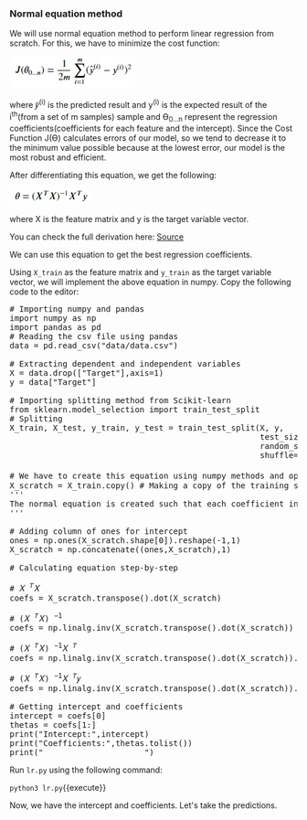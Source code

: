 ### Normal equation method
We will use normal equation method to perform linear regression from scratch. For this, we have to minimize the cost function:

![s1](./assets/s1.jpg)

where 𝑦̂<sup>(i)</sup> is the predicted result and y<sup>(i)</sup> is the expected result of the i<sup>th</sup>(from a set of m samples) sample and Ɵ<sub>0...n</sub> represent the regression coefficients(coefficients for each feature and the intercept). Since the Cost Function J(Ɵ) calculates errors of our model, so we tend to decrease it to the minimum value possible because at the lowest error, our model is the most robust and efficient.

After differentiating this equation, we get the following:

![s2](./assets/s2.jpg)

where X is the feature matrix and y is the target variable vector.

You can check the full derivation here: [Source](https://eli.thegreenplace.net/2014/derivation-of-the-normal-equation-for-linear-regression)

We can use this equation to get the best regression coefficients.

Using `X_train` as the feature matrix and `y_train` as the target variable vector, we will implement the above equation in numpy. Copy the following code to the editor:

<pre class="file" data-filename="lr.py" data-target="replace">
# Importing numpy and pandas
import numpy as np
import pandas as pd
# Reading the csv file using pandas 
data = pd.read_csv("data/data.csv")

# Extracting dependent and independent variables
X = data.drop(["Target"],axis=1)
y = data["Target"]

# Importing splitting method from Scikit-learn
from sklearn.model_selection import train_test_split
# Splitting
X_train, X_test, y_train, y_test = train_test_split(X, y,
                                                    test_size=0.3,
                                                    random_state=100,
                                                    shuffle=True)

# We have to create this equation using numpy methods and operations: (𝑋 <sup>𝑇</sup>𝑋) <sup>−1</sup>𝑋 <sup>𝑇</sup>𝑦
X_scratch = X_train.copy() # Making a copy of the training set so that the original training set doesn't alter
'''
The normal equation is created such that each coefficient in the model has an input of some kind to be multiplied against. A column of ones is therefore ,added to calculate the intercept term.
'''

# Adding column of ones for intercept
ones = np.ones(X_scratch.shape[0]).reshape(-1,1)
X_scratch = np.concatenate((ones,X_scratch),1)

# Calculating equation step-by-step

# 𝑋 <sup>𝑇</sup>𝑋
coefs = X_scratch.transpose().dot(X_scratch)

# (𝑋 <sup>𝑇</sup>𝑋) <sup>−1</sup>
coefs = np.linalg.inv(X_scratch.transpose().dot(X_scratch))

# (𝑋 <sup>𝑇</sup>𝑋) <sup>−1</sup>𝑋 <sup>𝑇</sup>
coefs = np.linalg.inv(X_scratch.transpose().dot(X_scratch)).dot(X_scratch.transpose())

# (𝑋 <sup>𝑇</sup>𝑋) <sup>−1</sup>𝑋 <sup>𝑇</sup>𝑦
coefs = np.linalg.inv(X_scratch.transpose().dot(X_scratch)).dot(X_scratch.transpose()).dot(y_train)

# Getting intercept and coefficients
intercept = coefs[0]
thetas = coefs[1:]
print("Intercept:",intercept)
print("Coefficients:",thetas.tolist())
print("_____________________")
</pre>

Run `lr.py` using the following command:

`python3 lr.py`{{execute}}

Now, we have the intercept and coefficients. Let's take the predictions.